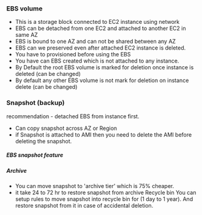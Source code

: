 
### EBS volume 

- This is a storage block connected to EC2 instance using network
- EBS  can be detached from one EC2 and attached to another EC2 in same AZ
- EBS is bound to one AZ and can not be shared between any AZ
- EBS can we preserved even after attached EC2 instance is deleted.
- You have to provisioned before using the EBS
- You have can EBS created which is not attached to any instance.
- By Default the root EBS volume is marked for deletion once instance is deleted (can be changed)
- By default any other EBS volume is not mark for deletion on instance delete (can be changed)

### Snapshot (backup)

recommendation - detached EBS from instance first.

- Can copy snapshot across AZ or Region
- if Snapshot is attached to AMI then you need to delete the AMI before deleting the snapshot.


##### EBS snapshot feature
 ##### Archive
 - You can move snapshot to 'archive tier' which is 75% cheaper.
 - it take 24 to 72 hr to restore snapshot from archive
Recycle bin
You can setup rules to move snapshot into recycle bin for (1 day to 1 year).
And restore snapshot from it in case of accidental deletion.
